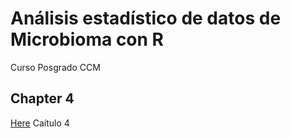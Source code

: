 # Análisis estadístico de datos de Microbioma con R
Curso Posgrado CCM


## Chapter 4
[Here](https://github.com/HaydeePeruyero/Microbioma_con_R/Chapters/Chapter4.html) Caítulo 4
